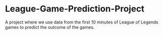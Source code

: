 # League-Game-Prediction-Project
A project where we use data from the first 10 minutes of League of Legends games to predict the outcome of the games.
